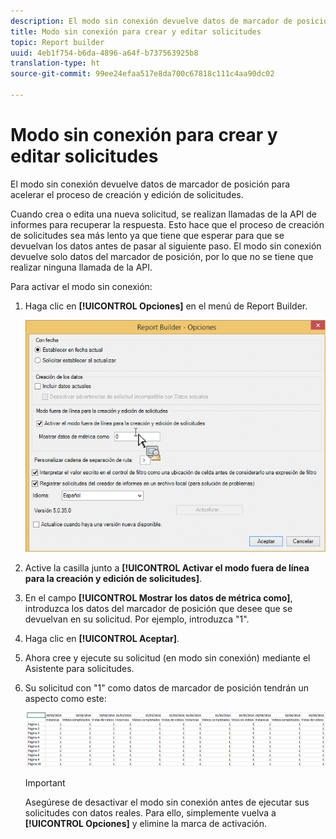 ```yaml
---
description: El modo sin conexión devuelve datos de marcador de posición para acelerar el proceso de creación y edición de solicitudes.
title: Modo sin conexión para crear y editar solicitudes
topic: Report builder
uuid: 4eb1f754-b6da-4896-a64f-b737563925b8
translation-type: ht
source-git-commit: 99ee24efaa517e8da700c67818c111c4aa90dc02

---
```



# Modo sin conexión para crear y editar solicitudes

El modo sin conexión devuelve datos de marcador de posición para acelerar el proceso de creación y edición de solicitudes.

Cuando crea o edita una nueva solicitud, se realizan llamadas de la API de informes para recuperar la respuesta. Esto hace que el proceso de creación de solicitudes sea más lento ya que tiene que esperar para que se devuelvan los datos antes de pasar al siguiente paso. El modo sin conexión devuelve solo datos del marcador de posición, por lo que no se tiene que realizar ninguna llamada de la API.

Para activar el modo sin conexión:

1. Haga clic en **[!UICONTROL Opciones]** en el menú de Report Builder.

   ![](assets/offline_mode.png)

1. Active la casilla junto a **[!UICONTROL Activar el modo fuera de línea para la creación y edición de solicitudes]**.
1. En el campo **[!UICONTROL Mostrar los datos de métrica como]**, introduzca los datos del marcador de posición que desee que se devuelvan en su solicitud. Por ejemplo, introduzca &quot;1&quot;.
1. Haga clic en **[!UICONTROL Aceptar]**.
1. Ahora cree y ejecute su solicitud (en modo sin conexión) mediante el Asistente para solicitudes.
1. Su solicitud con &quot;1&quot; como datos de marcador de posición tendrán un aspecto como este:

   ![](assets/offline_mode_example.png)

   >[!IMPORTANT]
   >
   >Asegúrese de desactivar el modo sin conexión antes de ejecutar sus solicitudes con datos reales. Para ello, simplemente vuelva a **[!UICONTROL Opciones]** y elimine la marca de activación.

